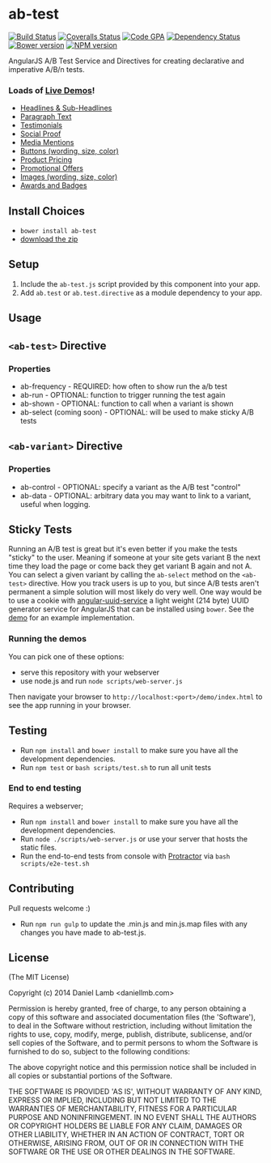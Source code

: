 # ab-test
[![Build Status][travis-image]][travis-url] [![Coveralls Status][coveralls-image]][coveralls-url] [![Code GPA][cc-image]][cc-url]  [![Dependency Status][depstat-image]][depstat-url] [![Bower version][bower-image]][bower-url] [![NPM version][npm-image]][npm-url]

AngularJS A/B Test Service and Directives for creating declarative and imperative A/B/n tests.

### Loads of [Live Demos](http://daniellmb.github.io/ab-test/demo/)!

  - [Headlines & Sub-Headlines](http://daniellmb.github.io/ab-test/demo/index.html#Headlines)
  - [Paragraph Text](http://daniellmb.github.io/ab-test/demo/index.html#Paragraph)
  - [Testimonials](http://daniellmb.github.io/ab-test/demo/index.html#Testimonials)
  - [Social Proof](http://daniellmb.github.io/ab-test/demo/index.html#Social)
  - [Media Mentions](http://daniellmb.github.io/ab-test/demo/index.html#Media)
  - [Buttons (wording, size, color)](http://daniellmb.github.io/ab-test/demo/index.html#Buttons)
  - [Product Pricing](http://daniellmb.github.io/ab-test/demo/index.html#Pricing)
  - [Promotional Offers](http://daniellmb.github.io/ab-test/demo/index.html#Promotional)
  - [Images (wording, size, color)](http://daniellmb.github.io/ab-test/demo/index.html#Images)
  - [Awards and Badges](http://daniellmb.github.io/ab-test/demo/index.html#Awards)

## Install Choices
- `bower install ab-test`
- [download the zip](https://github.com/daniellmb/ab-test/archive/master.zip)

## Setup
1. Include the `ab-test.js` script provided by this component into your app.
2. Add `ab.test` or `ab.test.directive` as a module dependency to your app.

## Usage

## `<ab-test>` Directive

### Properties
 - ab-frequency - REQUIRED: how often to show run the a/b test
 - ab-run - OPTIONAL: function to trigger running the test again
 - ab-shown - OPTIONAL: function to call when a variant is shown
 - ab-select (coming soon) - OPTIONAL: will be used to make sticky A/B tests

## `<ab-variant>` Directive
### Properties
 - ab-control - OPTIONAL: specify a variant as the A/B test "control"
 - ab-data - OPTIONAL: arbitrary data you may want to link to a variant, useful when logging.

## Sticky Tests

Running an A/B test is great but it's even better if you make the tests "sticky" to the user. Meaning if someone
at your site gets variant B the next time they load the page or come back they get variant B again and not A. You can
select a given variant by calling the `ab-select` method on the `<ab-test>` directive. How you track users is up to you,
but since A/B tests aren't permanent a simple solution will most likely do very well. One way would be to use a cookie with
[angular-uuid-service](https://github.com/daniellmb/angular-uuid-service) a light weight (214 byte) UUID generator service
for AngularJS that can be installed using `bower`. See the [demo](http://daniellmb.github.io/ab-test/demo/) for an example implementation.

### Running the demos

You can pick one of these options:

- serve this repository with your webserver
- use node.js and run `node scripts/web-server.js`

Then navigate your browser to `http://localhost:<port>/demo/index.html` to see the app running in
your browser.

## Testing
- Run `npm install` and `bower install` to make sure you have all the development dependencies.
- Run `npm test` or `bash scripts/test.sh` to run all unit tests

### End to end testing
Requires a webserver;

- Run `npm install` and `bower install` to make sure you have all the development dependencies.
- Run `node ./scripts/web-server.js` or use your server that hosts the static files.
- Run the end-to-end tests from console with [Protractor](https://github.com/angular/protractor) via
    `bash scripts/e2e-test.sh`

## Contributing
Pull requests welcome :)
- Run `npm run gulp` to update the .min.js and min.js.map files with any changes you have made to ab-test.js.

## License
(The MIT License)

Copyright (c) 2014 Daniel Lamb <daniellmb.com>

Permission is hereby granted, free of charge, to any person obtaining
a copy of this software and associated documentation files (the
'Software'), to deal in the Software without restriction, including
without limitation the rights to use, copy, modify, merge, publish,
distribute, sublicense, and/or sell copies of the Software, and to
permit persons to whom the Software is furnished to do so, subject to
the following conditions:

The above copyright notice and this permission notice shall be
included in all copies or substantial portions of the Software.

THE SOFTWARE IS PROVIDED 'AS IS', WITHOUT WARRANTY OF ANY KIND,
EXPRESS OR IMPLIED, INCLUDING BUT NOT LIMITED TO THE WARRANTIES OF
MERCHANTABILITY, FITNESS FOR A PARTICULAR PURPOSE AND NONINFRINGEMENT.
IN NO EVENT SHALL THE AUTHORS OR COPYRIGHT HOLDERS BE LIABLE FOR ANY
CLAIM, DAMAGES OR OTHER LIABILITY, WHETHER IN AN ACTION OF CONTRACT,
TORT OR OTHERWISE, ARISING FROM, OUT OF OR IN CONNECTION WITH THE
SOFTWARE OR THE USE OR OTHER DEALINGS IN THE SOFTWARE.

[cc-url]: https://codeclimate.com/github/daniellmb/ab-test
[cc-image]: https://codeclimate.com/github/daniellmb/ab-test.png
[bower-url]: http://bower.io/search/?q=ab-test
[bower-image]: https://badge.fury.io/bo/ab-test.png
[npm-url]: https://npmjs.org/package/ab-test
[npm-image]: https://badge.fury.io/js/ab-test.png
[travis-url]: https://travis-ci.org/daniellmb/ab-test
[travis-image]: https://api.travis-ci.org/daniellmb/ab-test.png
[coveralls-url]: https://coveralls.io/r/daniellmb/ab-test
[coveralls-image]: https://coveralls.io/repos/daniellmb/ab-test/badge.png
[depstat-url]: https://david-dm.org/daniellmb/ab-test
[depstat-image]: https://david-dm.org/daniellmb/ab-test.png?theme=shields.io
